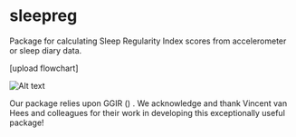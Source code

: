 # sleepreg
Package for calculating Sleep Regularity Index scores from accelerometer or sleep diary data.

[upload flowchart]

![Alt text](https://github.com/dpwindred/sleepreg/blob/master/example_flowchart.tif)


Our package relies upon GGIR () .  We acknowledge and thank Vincent van Hees and colleagues for their work in developing this exceptionally useful package! 
